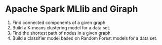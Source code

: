 # Apache Spark MLlib and Giraph

1. Find connected components of a given graph.
2. Build a K-means clustering model for a data set.
3. Find the shortest path of nodes in a given graph.
4. Build a classifier model based on Random Forest models for a data set.
